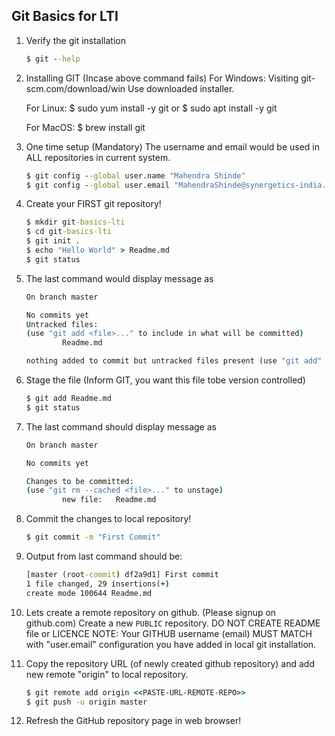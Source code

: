 ## Git Basics for LTI

1. Verify the git installation

    ```cmd
    $ git --help
    ```

2.  Installing GIT (Incase above command fails)
    For Windows:
    Visiting git-scm.com/download/win
    Use downloaded installer.

    For Linux:
    $ sudo yum install -y git
    or
    $ sudo apt install -y git

    For MacOS:
    $ brew install git

3.  One time setup (Mandatory) 
    The username and email would be used in ALL repositories in current system.

    ```cmd
    $ git config --global user.name "Mahendra Shinde"
    $ git config --global user.email "MahendraShinde@synergetics-india.com"
    ```
4.  Create your FIRST git repository!
    ```cmd
    $ mkdir git-basics-lti
    $ cd git-basics-lti
    $ git init .
    $ echo "Hello World" > Readme.md
    $ git status
    ```

5.  The last command would display message as 
    ```cmd
    On branch master

    No commits yet
    Untracked files:
    (use "git add <file>..." to include in what will be committed)
            Readme.md

    nothing added to commit but untracked files present (use "git add" to track)
    ```

6.  Stage the file (Inform GIT, you want this file tobe version controlled)
    ```cmd
    $ git add Readme.md
    $ git status
    ```

7.  The last command should display message as 
    ```cmd
    On branch master

    No commits yet

    Changes to be committed:
    (use "git rm --cached <file>..." to unstage)
            new file:   Readme.md
    ```

8.  Commit the changes to local repository!
    ```cmd
    $ git commit -m "First Commit"
    ```

9.  Output from last command should be:
    ```cmd
    [master (root-commit) df2a9d1] First commit
    1 file changed, 29 insertions(+)
    create mode 100644 Readme.md
    ```

10. Lets create a remote repository on github. (Please signup on github.com)
    Create a new `PUBLIC` repository.
    DO NOT CREATE README file or LICENCE 
    NOTE: Your GITHUB username (email) MUST MATCH with "user.email" configuration you have added in local git installation.

11. Copy the repository URL (of newly created github repository) and add new remote "origin" to local repository.

    ```cmd
    $ git remote add origin <<PASTE-URL-REMOTE-REPO>>
    $ git push -u origin master
    ```

12. Refresh the GitHub repository page in web browser!
